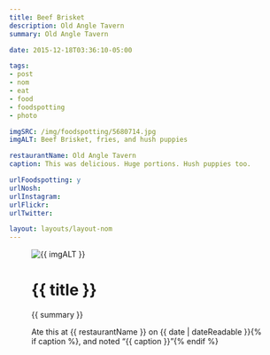 ```yaml
---
title: Beef Brisket
description: Old Angle Tavern
summary: Old Angle Tavern

date: 2015-12-18T03:36:10-05:00

tags:
- post
- nom
- eat
- food
- foodspotting
- photo

imgSRC: /img/foodspotting/5680714.jpg
imgALT: Beef Brisket, fries, and hush puppies

restaurantName: Old Angle Tavern
caption: This was delicious. Huge portions. Hush puppies too.

urlFoodspotting: y
urlNosh: 
urlInstagram: 
urlFlickr:
urlTwitter: 

layout: layouts/layout-nom
---
```

<figure class="nom">
	<img class="u-photo img-border" src="{{ imgSRC }}" alt="{{ imgALT }}">
	<figcaption>
		<h1 class="title p-name">{{ title }}</h1>
		<p class="summary">{{ summary }}</p>
		<p>Ate this at {{ restaurantName }} on <time class="dt-published" datetime="{{ date | dateIso }}">{{ date | dateReadable }}</time>{% if caption %}, and noted <q class="caption">{{ caption }}</q>{% endif %}
	</figcaption>
</figure>